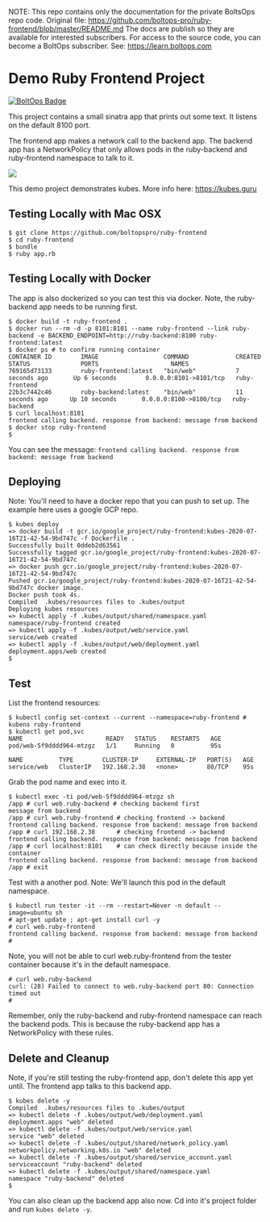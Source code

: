 <!-- note marker start -->
NOTE: This repo contains only the documentation for the private BoltsOps repo code.
Original file: https://github.com/boltops-pro/ruby-frontend/blob/master/README.md
The docs are publish so they are available for interested subscribers.
For access to the source code, you can become a BoltOps subscriber.
See: https://learn.boltops.com

<!-- note marker end -->

# Demo Ruby Frontend Project

[![BoltOps Badge](https://img.boltops.com/boltops/badges/boltops-badge.png)](https://www.boltops.com)

This project contains a small sinatra app that prints out some text.  It listens on the default 8100 port.

The frontend app makes a network call to the backend app. The backend app has a NetworkPolicy that only allows pods in the ruby-backend and ruby-frontend namespace to talk to it.

![](https://img.boltops.com/boltopspro/demo-apps/frontend/frontend-to-backend.png)

This demo project demonstrates kubes. More info here: https://kubes.guru

## Testing Locally with Mac OSX

    $ git clone https://github.com/boltopspro/ruby-frontend
    $ cd ruby-frontend
    $ bundle
    $ ruby app.rb

## Testing Locally with Docker

The app is also dockerized so you can test this via docker. Note, the ruby-backend app needs to be running first.

    $ docker build -t ruby-frontend .
    $ docker run --rm -d -p 8101:8101 --name ruby-frontend --link ruby-backend -e BACKEND_ENDPOINT=http://ruby-backend:8100 ruby-frontend:latest
    $ docker ps # to confirm running container
    CONTAINER ID        IMAGE                  COMMAND             CREATED             STATUS              PORTS                    NAMES
    769165d73133        ruby-frontend:latest   "bin/web"           7 seconds ago       Up 6 seconds        0.0.0.0:8101->8101/tcp   ruby-frontend
    22b3c7442c46        ruby-backend:latest    "bin/web"           11 seconds ago      Up 10 seconds       0.0.0.0:8100->8100/tcp   ruby-backend
    $ curl localhost:8101
    frontend calling backend. response from backend: message from backend
    $ docker stop ruby-frontend
    $

You can see the message: `frontend calling backend. response from backend: message from backend`

## Deploying

Note: You'll need to have a docker repo that you can push to set up. The example here uses a google GCP repo.

    $ kubes deploy
    => docker build -t gcr.io/google_project/ruby-frontend:kubes-2020-07-16T21-42-54-9bd747c -f Dockerfile .
    Successfully built 0ddeb2d63561
    Successfully tagged gcr.io/google_project/ruby-frontend:kubes-2020-07-16T21-42-54-9bd747c
    => docker push gcr.io/google_project/ruby-frontend:kubes-2020-07-16T21-42-54-9bd747c
    Pushed gcr.io/google_project/ruby-frontend:kubes-2020-07-16T21-42-54-9bd747c docker image.
    Docker push took 4s.
    Compiled  .kubes/resources files to .kubes/output
    Deploying kubes resources
    => kubectl apply -f .kubes/output/shared/namespace.yaml
    namespace/ruby-frontend created
    => kubectl apply -f .kubes/output/web/service.yaml
    service/web created
    => kubectl apply -f .kubes/output/web/deployment.yaml
    deployment.apps/web created
    $

## Test

List the frontend resources:

    $ kubectl config set-context --current --namespace=ruby-frontend # kubens ruby-frontend
    $ kubectl get pod,svc
    NAME                       READY   STATUS    RESTARTS   AGE
    pod/web-5f9dddd964-mtzgz   1/1     Running   0          95s

    NAME          TYPE        CLUSTER-IP     EXTERNAL-IP   PORT(S)   AGE
    service/web   ClusterIP   192.168.2.38   <none>        80/TCP    95s

Grab the pod name and exec into it.

    $ kubectl exec -ti pod/web-5f9dddd964-mtzgz sh
    /app # curl web.ruby-backend # checking backend first
    message from backend
    /app # curl web.ruby-frontend # checking frontend -> backend
    frontend calling backend. response from backend: message from backend
    /app # curl 192.168.2.38      # checking frontend -> backend
    frontend calling backend. response from backend: message from backend
    /app # curl localhost:8101    # can check directly because inside the container
    frontend calling backend. response from backend: message from backend
    /app # exit

Test with a another pod. Note: We'll launch this pod in the default namespace.

    $ kubectl run tester -it --rm --restart=Never -n default --image=ubuntu sh
    # apt-get update ; apt-get install curl -y
    # curl web.ruby-frontend
    frontend calling backend. response from backend: message from backend
    #

Note, you will not be able to curl web.ruby-frontend from the tester container because it's in the default namespace.

    # curl web.ruby-backend
    curl: (28) Failed to connect to web.ruby-backend port 80: Connection timed out
    #

Remember, only the ruby-backend and ruby-frontend namespace can reach the backend pods. This is because the ruby-backend app has a NetworkPolicy with these rules.

## Delete and Cleanup

Note, if you're still testing the ruby-frontend app, don't delete this app yet until. The frontend app talks to this backend app.

    $ kubes delete -y
    Compiled  .kubes/resources files to .kubes/output
    => kubectl delete -f .kubes/output/web/deployment.yaml
    deployment.apps "web" deleted
    => kubectl delete -f .kubes/output/web/service.yaml
    service "web" deleted
    => kubectl delete -f .kubes/output/shared/network_policy.yaml
    networkpolicy.networking.k8s.io "web" deleted
    => kubectl delete -f .kubes/output/shared/service_account.yaml
    serviceaccount "ruby-backend" deleted
    => kubectl delete -f .kubes/output/shared/namespace.yaml
    namespace "ruby-backend" deleted
    $

You can also clean up the backend app also now. Cd into it's project folder and run `kubes delete -y`.
